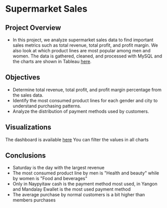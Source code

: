 # Supermarket Sales
## Project Overview

* In this project, we analyze supermarket sales data to find important sales metrics such as total revenue, total profit, and profit margin. We also look at which product lines are most popular among men and women. The data is gathered, cleaned, and processed with MySQL and the charts are shown in Tableau [here](https://public.tableau.com/app/profile/josue.nascimento/viz/Dashboard_17228983328300/Dashboard).

## Objectives
* Determine total revenue, total profit, and profit margin percentage from the sales data.
* Identify the most consumed product lines for each gender and city to understand purchasing patterns.
* Analyze the distribution of payment methods used by customers.
  
## Visualizations
The dashboard is available [here](https://public.tableau.com/app/profile/josue.nascimento/viz/Dashboard_17228983328300/Dashboard)
You can filter the values in all charts

## Conclusions
* Saturday is the day with the largest revenue
* The most consumed product line by men is "Health and beauty" while by women is "Food and beverages"
* Only in Naypyitaw cash is the payment method most used, in Yangon and Mandalay Ewallet is the most used payment method
* The average purchase by normal customers is a bit higher than members purchases
